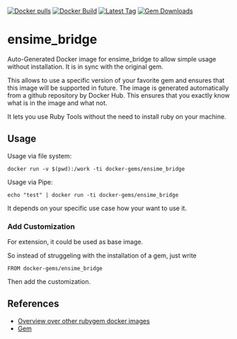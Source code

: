 [![Docker pulls](https://img.shields.io/docker/pulls/rubygem/ensime_bridge.svg)](https://hub.docker.com/r/rubygem/ensime_bridge/)
[![Docker Build](https://img.shields.io/docker/automated/rubygem/ensime_bridge.svg)](https://hub.docker.com/r/rubygem/ensime_bridge/)
[![Latest Tag](https://img.shields.io/github/tag/docker-rubygem/ensime_bridge.svg)](https://hub.docker.com/r/rubygem/ensime_bridge/)
[![Gem Downloads](https://img.shields.io/gem/dt/ensime_bridge.svg)](https://rubygems.org/gems/ensime_bridge/)
# ensime_bridge

Auto-Generated Docker image for ensime_bridge to allow simple usage without installation.
It is in sync with the original gem.

This allows to use a specific version of your favorite gem and ensures that this image will be supported in future.
The image is generated automatically from a github repository by Docker Hub.
This ensures that you exactly know what is in the image and what not.

It lets you use Ruby Tools without the need to install ruby on your machine.

## Usage

Usage via file system:

`docker run -v $(pwd):/work -ti docker-gems/ensime_bridge`

Usage via Pipe:

`echo "test" | docker run -ti docker-gems/ensime_bridge`

It depends on your specific use case how your want to use it.

### Add Customization

For extension, it could be used as base image.

So instead of struggeling with the installation of a gem, just write

`FROM docker-gems/ensime_bridge`

Then add the customization.

## References

 - [Overview over other rubygem docker images](https://github.com/thinkbot/docker-rubygem)
 - [Gem](https://rubygems.org/gems/ensime_bridge/)
